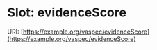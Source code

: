 # Slot: evidenceScore

URI: [https://example.org/vaspec/evidenceScore](https://example.org/vaspec/evidenceScore)